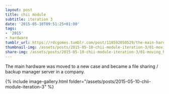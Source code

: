 ```yaml
---
layout: post
title: chii module
subtitle: iteration 3
date: '2015-05-10T09:51:25+01:00'
tags:
- '2015'
- hardware
tumblr_url: https://rdcgomes.tumblr.com/post/118592050529/the-main-hardware-was-moved-to-a-new-case-and
thumbnail-img: /assets/posts/2015-05-10-chii-module-iteration-3/01-moving_hardware.jpg
share-img: /assets/posts/2015-05-10-chii-module-iteration-3/01-moving_hardware.jpg
---
```


The main hardware was moved to a new case and became a file sharing / backup manager server in a company.

{% include image-gallery.html folder="/assets/posts/2015-05-10-chii-module-iteration-3" %}
